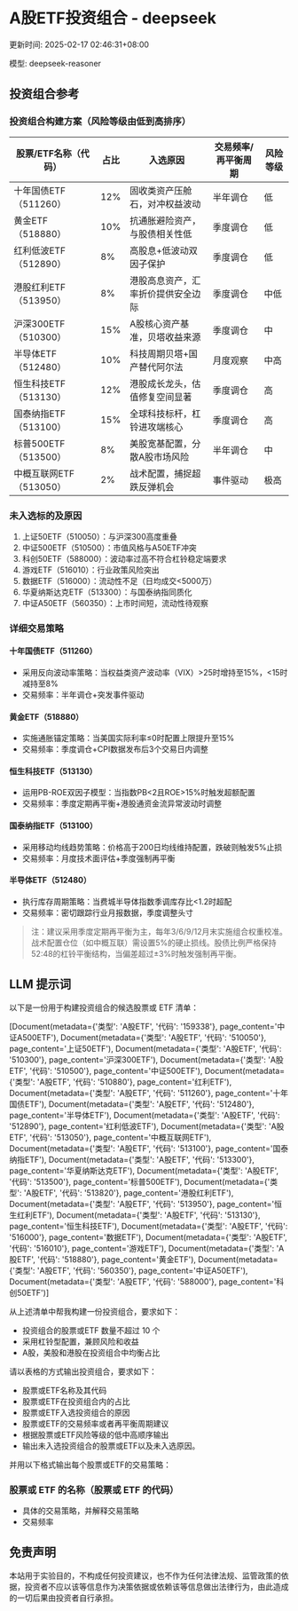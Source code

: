 # A股ETF投资组合 - deepseek

更新时间: 2025-02-17 02:46:31+08:00

模型: deepseek-reasoner

## 投资组合参考

### 投资组合构建方案（风险等级由低到高排序）

| 股票/ETF名称（代码） | 占比 | 入选原因 | 交易频率/再平衡周期 | 风险等级 |
|----------------------|------|----------|---------------------|----------|
| 十年国债ETF（511260） | 12% | 固收类资产压舱石，对冲权益波动 | 半年调仓 | 低 |
| 黄金ETF（518880）     | 10% | 抗通胀避险资产，与股债相关性低 | 季度调仓 | 低 |
| 红利低波ETF（512890）| 8%  | 高股息+低波动双因子保护 | 季度调仓 | 低 |
| 港股红利ETF（513950）| 8%  | 港股高息资产，汇率折价提供安全边际 | 季度调仓 | 中低 |
| 沪深300ETF（510300） | 15% | A股核心资产基准，贝塔收益来源 | 季度调仓 | 中 |
| 半导体ETF（512480）   | 10% | 科技周期贝塔+国产替代阿尔法 | 月度观察 | 中高 |
| 恒生科技ETF（513130）| 12% | 港股成长龙头，估值修复空间显著 | 季度调仓 | 高 |
| 国泰纳指ETF（513100）| 15% | 全球科技标杆，杠铃进攻端核心 | 季度调仓 | 高 |
| 标普500ETF（513500） | 8%  | 美股宽基配置，分散A股市场风险 | 半年调仓 | 中 |
| 中概互联网ETF（513050）| 2%  | 战术配置，捕捉超跌反弹机会 | 事件驱动 | 极高 |

### 未入选标的及原因
1. 上证50ETF（510050）：与沪深300高度重叠
2. 中证500ETF（510500）：市值风格与A50ETF冲突
3. 科创50ETF（588000）：波动率过高不符合杠铃稳定端要求
4. 游戏ETF（516010）：行业政策风险突出
5. 数据ETF（516000）：流动性不足（日均成交<5000万）
6. 华夏纳斯达克ETF（513300）：与国泰纳指同质化
7. 中证A50ETF（560350）：上市时间短，流动性待观察

### 详细交易策略

#### 十年国债ETF（511260）
- 采用反向波动率策略：当权益类资产波动率（VIX）>25时增持至15%，<15时减持至8%
- 交易频率：半年调仓+突发事件驱动

#### 黄金ETF（518880）
- 实施通胀锚定策略：当美国实际利率≤0时配置上限提升至15%
- 交易频率：季度调仓+CPI数据发布后3个交易日内调整

#### 恒生科技ETF（513130）
- 运用PB-ROE双因子模型：当指数PB<2且ROE>15%时触发超额配置
- 交易频率：季度定期再平衡+港股通资金流异常波动时调整

#### 国泰纳指ETF（513100）
- 采用移动均线趋势策略：价格高于200日均线维持配置，跌破则触发5%止损
- 交易频率：月度技术面评估+季度强制再平衡

#### 半导体ETF（512480）
- 执行库存周期策略：当费城半导体指数季调库存比<1.2时超配
- 交易频率：密切跟踪行业月报数据，季度调整头寸

> 注：建议采用季度定期再平衡为主，每年3/6/9/12月末实施组合权重校准。战术配置仓位（如中概互联）需设置5%的硬止损线。股债比例严格保持52:48的杠铃平衡结构，当偏差超过±3%时触发强制再平衡。

## LLM 提示词

以下是一份用于构建投资组合的候选股票或 ETF 清单：

[Document(metadata={'类型': 'A股ETF', '代码': '159338'}, page_content='中证A500ETF'), Document(metadata={'类型': 'A股ETF', '代码': '510050'}, page_content='上证50ETF'), Document(metadata={'类型': 'A股ETF', '代码': '510300'}, page_content='沪深300ETF'), Document(metadata={'类型': 'A股ETF', '代码': '510500'}, page_content='中证500ETF'), Document(metadata={'类型': 'A股ETF', '代码': '510880'}, page_content='红利ETF'), Document(metadata={'类型': 'A股ETF', '代码': '511260'}, page_content='十年国债ETF'), Document(metadata={'类型': 'A股ETF', '代码': '512480'}, page_content='半导体ETF'), Document(metadata={'类型': 'A股ETF', '代码': '512890'}, page_content='红利低波ETF'), Document(metadata={'类型': 'A股ETF', '代码': '513050'}, page_content='中概互联网ETF'), Document(metadata={'类型': 'A股ETF', '代码': '513100'}, page_content='国泰纳指ETF'), Document(metadata={'类型': 'A股ETF', '代码': '513300'}, page_content='华夏纳斯达克ETF'), Document(metadata={'类型': 'A股ETF', '代码': '513500'}, page_content='标普500ETF'), Document(metadata={'类型': 'A股ETF', '代码': '513820'}, page_content='港股红利ETF'), Document(metadata={'类型': 'A股ETF', '代码': '513950'}, page_content='恒生红利ETF'), Document(metadata={'类型': 'A股ETF', '代码': '513130'}, page_content='恒生科技ETF'), Document(metadata={'类型': 'A股ETF', '代码': '516000'}, page_content='数据ETF'), Document(metadata={'类型': 'A股ETF', '代码': '516010'}, page_content='游戏ETF'), Document(metadata={'类型': 'A股ETF', '代码': '518880'}, page_content='黄金ETF'), Document(metadata={'类型': 'A股ETF', '代码': '560350'}, page_content='中证A50ETF'), Document(metadata={'类型': 'A股ETF', '代码': '588000'}, page_content='科创50ETF')]

从上述清单中帮我构建一份投资组合，要求如下：

- 投资组合的股票或ETF 数量不超过 10 个
- 采用杠铃型配置，兼顾风险和收益
- A股，美股和港股在投资组合中均衡占比

请以表格的方式输出投资组合，要求如下：

- 股票或ETF名称及其代码
- 股票或ETF在投资组合内的占比
- 股票或ETF入选投资组合的原因
- 股票或ETF的交易频率或者再平衡周期建议
- 根据股票或ETF风险等级的低中高顺序输出
- 输出未入选投资组合的股票或ETF以及未入选原因。

并用以下格式输出每个股票或ETF的交易策略：

### 股票或 ETF 的名称（股票或 ETF 的代码）

- 具体的交易策略，并解释交易策略
- 交易频率



## 免责声明

本站用于实验目的，不构成任何投资建议，也不作为任何法律法规、监管政策的依据，投资者不应以该等信息作为决策依据或依赖该等信息做出法律行为，由此造成的一切后果由投资者自行承担。
